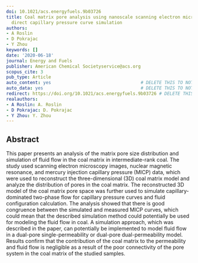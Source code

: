 ```yaml
---
doi: 10.1021/acs.energyfuels.9b03726
title: Coal matrix pore analysis using nanoscale scanning electron microscopy and
  direct capillary pressure curve simulation
authors:
- A Roslin
- D Pokrajac
- Y Zhou
keywords: []
date: '2020-06-18'
journal: Energy and Fuels
publisher: American Chemical Societyservice@acs.org
scopus_cite: 3
pub_type: Article
auto_content: yes                                  # DELETE THIS TO NOT AUTO GENERATE CONTENT
auto_data: yes                                     # DELETE THIS TO NOT AUTO GENERATE METADATA
redirect: https://doi.org/10.1021/acs.energyfuels.9b03726 # DELETE THIS TO NOT REDIRECT
realauthors:
- A Roslin: A. Roslin
- D Pokrajac: D. Pokrajac
- Y Zhou: Y. Zhou
---
```



## Abstract
This paper presents an analysis of the matrix pore size distribution and simulation of fluid flow in the coal matrix in intermediate-rank coal. The study used scanning electron microscopy images, nuclear magnetic resonance, and mercury injection capillary pressure (MICP) data, which were used to reconstruct the three-dimensional (3D) coal matrix model and analyze the distribution of pores in the coal matrix. The reconstructed 3D model of the coal matrix pore space was further used to simulate capillary-dominated two-phase flow for capillary pressure curves and fluid configuration calculation. The analysis showed that there is good congruence between the simulated and measured MICP curves, which could mean that the described simulation method could potentially be used for modeling the fluid flow in coal. A simulation approach, which was described in the paper, can potentially be implemented to model fluid flow in a dual-pore single-permeability or dual-pore dual-permeability model. Results confirm that the contribution of the coal matrix to the permeability and fluid flow is negligible as a result of the poor connectivity of the pore system in the coal matrix of the studied samples.
